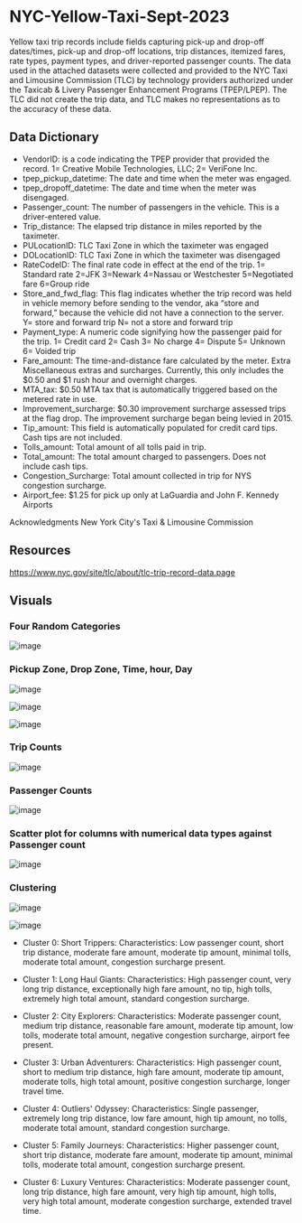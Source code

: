 # NYC-Yellow-Taxi-Sept-2023
Yellow taxi trip records include fields capturing pick-up and drop-off dates/times, pick-up and drop-off locations, trip distances, itemized fares, rate types, payment types, and driver-reported passenger counts. The data used in the attached datasets were collected and provided to the NYC Taxi and Limousine Commission (TLC) by technology providers authorized under the Taxicab & Livery Passenger Enhancement Programs (TPEP/LPEP). The TLC did not create the trip data, and TLC makes no representations as to the accuracy of these data.

## Data Dictionary
- VendorID: is a code indicating the TPEP provider that provided the record.
1= Creative Mobile Technologies, LLC; 2= VeriFone Inc.
- tpep_pickup_datetime: The date and time when the meter was engaged.
- tpep_dropoff_datetime: The date and time when the meter was disengaged.
- Passenger_count: The number of passengers in the vehicle. This is a driver-entered value.
- Trip_distance: The elapsed trip distance in miles reported by the taximeter.
- PULocationID: TLC Taxi Zone in which the taximeter was engaged
- DOLocationID: TLC Taxi Zone in which the taximeter was disengaged
- RateCodeID: The final rate code in effect at the end of the trip.
1= Standard rate
2=JFK
3=Newark
4=Nassau or Westchester
5=Negotiated fare
6=Group ride
- Store_and_fwd_flag: This flag indicates whether the trip record was held in vehicle
memory before sending to the vendor, aka “store and forward,”
because the vehicle did not have a connection to the server.
Y= store and forward trip
N= not a store and forward trip
- Payment_type: A numeric code signifying how the passenger paid for the trip.
1= Credit card
2= Cash
3= No charge
4= Dispute
5= Unknown
6= Voided trip
- Fare_amount: The time-and-distance fare calculated by the meter.
Extra Miscellaneous extras and surcharges. Currently, this only includes
the $0.50 and $1 rush hour and overnight charges.
- MTA_tax: $0.50 MTA tax that is automatically triggered based on the metered
rate in use.
- Improvement_surcharge: $0.30 improvement surcharge assessed trips at the flag drop. The improvement surcharge began being levied in 2015.
- Tip_amount: This field is automatically populated for credit card tips. Cash tips are not included.
- Tolls_amount: Total amount of all tolls paid in trip.
- Total_amount: The total amount charged to passengers. Does not include cash tips.
- Congestion_Surcharge: Total amount collected in trip for NYS congestion surcharge.
- Airport_fee: $1.25 for pick up only at LaGuardia and John F. Kennedy Airports

Acknowledgments
New York City's Taxi & Limousine Commission


## Resources
https://www.nyc.gov/site/tlc/about/tlc-trip-record-data.page

## Visuals 

### Four Random Categories

![image](https://github.com/MuyiwaNau/NYC-Yellow-Taxi-Sept-2023/assets/34709932/f68a3794-2f16-41f1-b71c-a2c2def7f3aa)

### Pickup Zone, Drop Zone, Time, hour,  Day

![image](https://github.com/MuyiwaNau/NYC-Yellow-Taxi-Sept-2023/assets/34709932/0c3e1d90-96b3-4127-8ac5-abc8e3448d45)

![image](https://github.com/MuyiwaNau/NYC-Yellow-Taxi-Sept-2023/assets/34709932/1e2b0539-eff2-49d1-bce5-300a58b18425)

![image](https://github.com/MuyiwaNau/NYC-Yellow-Taxi-Sept-2023/assets/34709932/8e2570d5-087e-45c3-9c62-c7c80ec13612)

### Trip Counts

![image](https://github.com/MuyiwaNau/NYC-Yellow-Taxi-Sept-2023/assets/34709932/5f8fa1ed-d154-4bc4-a2ac-85cb4492db3f)

### Passenger Counts
![image](https://github.com/MuyiwaNau/NYC-Yellow-Taxi-Sept-2023/assets/34709932/efeff83f-c50d-4164-8ba6-94d0db7fee39)

### Scatter plot for columns with numerical data types against Passenger count 

![image](https://github.com/MuyiwaNau/NYC-Yellow-Taxi-Sept-2023/assets/34709932/d3a25d01-d94e-45d7-86dc-51a9dbe211b0)


### Clustering

![image](https://github.com/MuyiwaNau/NYC-Yellow-Taxi-Sept-2023/assets/34709932/554a0bfe-415b-4949-8a7b-a155caa2786a)

![image](https://github.com/MuyiwaNau/NYC-Yellow-Taxi-Sept-2023/assets/34709932/98189234-5c37-47d9-bb83-d43cd5e4e23e)


- Cluster 0: Short Trippers:
Characteristics: Low passenger count, short trip distance, moderate fare amount, moderate tip amount, minimal tolls, moderate total amount, congestion surcharge present.

- Cluster 1: Long Haul Giants:
Characteristics: High passenger count, very long trip distance, exceptionally high fare amount, no tip, high tolls, extremely high total amount, standard congestion surcharge.

- Cluster 2: City Explorers:
Characteristics: Moderate passenger count, medium trip distance, reasonable fare amount, moderate tip amount, low tolls, moderate total amount, negative congestion surcharge, airport fee present.

- Cluster 3: Urban Adventurers:
Characteristics: High passenger count, short to medium trip distance, high fare amount, moderate tip amount, moderate tolls, high total amount, positive congestion surcharge, longer travel time.

- Cluster 4: Outliers' Odyssey:
Characteristics: Single passenger, extremely long trip distance, low fare amount, high tip amount, no tolls, moderate total amount, standard congestion surcharge.

- Cluster 5: Family Journeys:
Characteristics: Higher passenger count, short trip distance, moderate fare amount, moderate tip amount, minimal tolls, moderate total amount, congestion surcharge present.

- Cluster 6: Luxury Ventures:
Characteristics: Moderate passenger count, long trip distance, high fare amount, very high tip amount, high tolls, very high total amount, moderate congestion surcharge, extended travel time.
